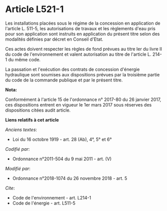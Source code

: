 # Article L521-1

Les installations placées sous le régime de la concession en application de l'article L. 511-5, les autorisations de travaux
et les règlements d'eau pris pour son application sont instruits en application du présent titre selon des modalités définies
par décret en Conseil d'Etat.

Ces actes doivent respecter les règles de fond prévues au titre Ier du livre II du code de l'environnement et valent
autorisation au titre de l'article L. 214-1 du même code.

La passation et l'exécution des contrats de concession d'énergie hydraulique sont soumises aux dispositions prévues par la
troisième partie du code de la commande publique et par le présent titre.

**Nota:**

Conformément à l'article 15 de l'ordonnance n° 2017-80 du 26 janvier 2017, ces dispositions entrent en vigueur le 1er mars
2017 sous réserves des dispositions citées audit article.

**Liens relatifs à cet article**

_Anciens textes_:

  - Loi du 16 octobre 1919 - art. 28 (Ab), 4°, 5° et 6°

_Codifié par_:

  - Ordonnance n°2011-504 du 9 mai 2011 - art. (V)

_Modifié par_:

  - Ordonnance n°2018-1074 du 26 novembre 2018 - art. 5

_Cite_:

  - Code de l'environnement - art. L214-1
  - Code de l'énergie - art. L511-5
